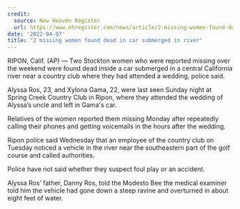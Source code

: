 ```yaml
---
credit:
  source: New Heaven Register
  url: https://www.nhregister.com/news/article/2-missing-women-found-dead-in-car-submerged-in-17064554.php
date: '2022-04-07'
title: "2 missing women found dead in car submerged in river"
---
```

RIPON, Calif. (AP) — Two Stockton women who were reported missing over the weekend were found dead inside a car submerged in a central California river near a country club where they had attended a wedding, police said.

Alyssa Ros, 23, and Xylona Gama, 22, were last seen Sunday night at Spring Creek Country Club in Ripon, where they attended the wedding of Alyssa’s uncle and left in Gama's car.

Relatives of the women reported them missing Monday after repeatedly calling their phones and getting voicemails in the hours after the wedding.

Ripon police said Wednesday that an employee of the country club on Tuesday noticed a vehicle in the river near the southeastern part of the golf course and called authorities.

Police have not said whether they suspect foul play or an accident.

Alyssa Ros’ father, Danny Ros, told the Modesto Bee the medical examiner told him the vehicle had gone down a steep ravine and overturned in about eight feet of water.

